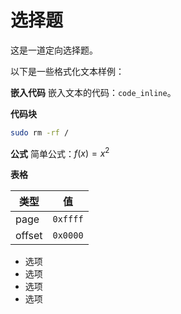 # 选择题
这是一道定向选择题。

以下是一些格式化文本样例：

**嵌入代码**
嵌入文本的代码：`code_inline`。

**代码块**
```bash
sudo rm -rf /
```
**公式**
简单公式：$f(x)=x^2$

**表格**

| 类型 | 值 |
|---|---|
| page | `0xffff` |
| offset | `0x0000`|


- 选项
- 选项
- 选项
- 选项
